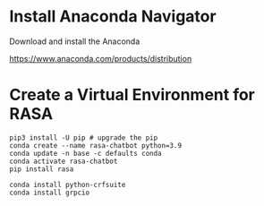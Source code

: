 # Install Anaconda Navigator
Download and install the Anaconda

https://www.anaconda.com/products/distribution

# Create a Virtual Environment for RASA
```
pip3 install -U pip # upgrade the pip
conda create --name rasa-chatbot python=3.9
conda update -n base -c defaults conda
conda activate rasa-chatbot
pip install rasa

conda install python-crfsuite
conda install grpcio
```
